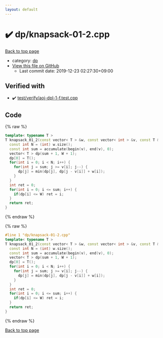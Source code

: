```yaml
---
layout: default
---
```


<!-- mathjax config similar to math.stackexchange -->
<script type="text/javascript" async
  src="https://cdnjs.cloudflare.com/ajax/libs/mathjax/2.7.5/MathJax.js?config=TeX-MML-AM_CHTML">
</script>
<script type="text/x-mathjax-config">
  MathJax.Hub.Config({
    TeX: { equationNumbers: { autoNumber: "AMS" }},
    tex2jax: {
      inlineMath: [ ['$','$'] ],
      processEscapes: true
    },
    "HTML-CSS": { matchFontHeight: false },
    displayAlign: "left",
    displayIndent: "2em"
  });
</script>

<script type="text/javascript" src="https://cdnjs.cloudflare.com/ajax/libs/jquery/3.4.1/jquery.min.js"></script>
<script src="https://cdn.jsdelivr.net/npm/jquery-balloon-js@1.1.2/jquery.balloon.min.js" integrity="sha256-ZEYs9VrgAeNuPvs15E39OsyOJaIkXEEt10fzxJ20+2I=" crossorigin="anonymous"></script>
<script type="text/javascript" src="../../assets/js/copy-button.js"></script>
<link rel="stylesheet" href="../../assets/css/copy-button.css" />


# :heavy_check_mark: dp/knapsack-01-2.cpp

<a href="../../index.html">Back to top page</a>

* category: <a href="../../index.html#95687afb5d9a2a9fa39038f991640b0c">dp</a>
* <a href="{{ site.github.repository_url }}/blob/master/dp/knapsack-01-2.cpp">View this file on GitHub</a>
    - Last commit date: 2019-12-23 02:27:30+09:00




## Verified with

* :heavy_check_mark: <a href="../../verify/test/verify/aoj-dpl-1-f.test.cpp.html">test/verify/aoj-dpl-1-f.test.cpp</a>


## Code

<a id="unbundled"></a>
{% raw %}
```cpp
template< typename T >
T knapsack_01_2(const vector< T > &w, const vector< int > &v, const T &W) {
  const int N = (int) w.size();
  const int sum = accumulate(begin(v), end(v), 0);
  vector< T > dp(sum + 1, W + 1);
  dp[0] = T();
  for(int i = 0; i < N; i++) {
    for(int j = sum; j >= v[i]; j--) {
      dp[j] = min(dp[j], dp[j - v[i]] + w[i]);
    }
  }
  int ret = 0;
  for(int i = 0; i <= sum; i++) {
    if(dp[i] <= W) ret = i;
  }
  return ret;
}

```
{% endraw %}

<a id="bundled"></a>
{% raw %}
```cpp
#line 1 "dp/knapsack-01-2.cpp"
template< typename T >
T knapsack_01_2(const vector< T > &w, const vector< int > &v, const T &W) {
  const int N = (int) w.size();
  const int sum = accumulate(begin(v), end(v), 0);
  vector< T > dp(sum + 1, W + 1);
  dp[0] = T();
  for(int i = 0; i < N; i++) {
    for(int j = sum; j >= v[i]; j--) {
      dp[j] = min(dp[j], dp[j - v[i]] + w[i]);
    }
  }
  int ret = 0;
  for(int i = 0; i <= sum; i++) {
    if(dp[i] <= W) ret = i;
  }
  return ret;
}

```
{% endraw %}

<a href="../../index.html">Back to top page</a>

